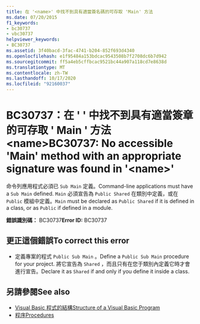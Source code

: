 ```yaml
---
title: 在 '<name>' 中找不到具有適當簽名碼的可存取 'Main' 方法
ms.date: 07/20/2015
f1_keywords:
- bc30737
- vbc30737
helpviewer_keywords:
- BC30737
ms.assetid: 3f40bacd-3fac-4741-b204-852f693d4340
ms.openlocfilehash: e1f95484a153bdcac9543508b7f2708dc6b7d942
ms.sourcegitcommit: ff5a4eb5cffbcac9521bc44a907a118cd7e8638d
ms.translationtype: MT
ms.contentlocale: zh-TW
ms.lasthandoff: 10/17/2020
ms.locfileid: "92160037"
---
```

# <a name="bc30737-no-accessible-main-method-with-an-appropriate-signature-was-found-in-name"></a><span data-ttu-id="ff913-102">BC30737：在 ' ' 中找不到具有適當簽章的可存取 ' Main ' 方法 \<name></span><span class="sxs-lookup"><span data-stu-id="ff913-102">BC30737: No accessible 'Main' method with an appropriate signature was found in '\<name>'</span></span>

<span data-ttu-id="ff913-103">命令列應用程式必須已 `Sub Main` 定義。</span><span class="sxs-lookup"><span data-stu-id="ff913-103">Command-line applications must have a `Sub Main` defined.</span></span> <span data-ttu-id="ff913-104">`Main` 必須宣告為 `Public Shared` 在類別中定義，或在 `Public` 模組中定義。</span><span class="sxs-lookup"><span data-stu-id="ff913-104">`Main` must be declared as `Public Shared` if it is defined in a class, or as `Public` if defined in a module.</span></span>

 <span data-ttu-id="ff913-105">**錯誤識別碼：** BC30737</span><span class="sxs-lookup"><span data-stu-id="ff913-105">**Error ID:** BC30737</span></span>

## <a name="to-correct-this-error"></a><span data-ttu-id="ff913-106">更正這個錯誤</span><span class="sxs-lookup"><span data-stu-id="ff913-106">To correct this error</span></span>

- <span data-ttu-id="ff913-107">定義專案的程式 `Public Sub Main` 。</span><span class="sxs-lookup"><span data-stu-id="ff913-107">Define a `Public Sub Main` procedure for your project.</span></span> <span data-ttu-id="ff913-108">將它宣告為 `Shared` ，而且只有在您于類別內定義它時才會進行宣告。</span><span class="sxs-lookup"><span data-stu-id="ff913-108">Declare it as `Shared` if and only if you define it inside a class.</span></span>

## <a name="see-also"></a><span data-ttu-id="ff913-109">另請參閱</span><span class="sxs-lookup"><span data-stu-id="ff913-109">See also</span></span>

- [<span data-ttu-id="ff913-110">Visual Basic 程式的結構</span><span class="sxs-lookup"><span data-stu-id="ff913-110">Structure of a Visual Basic Program</span></span>](../../programming-guide/program-structure/structure-of-a-visual-basic-program.md)
- [<span data-ttu-id="ff913-111">程序</span><span class="sxs-lookup"><span data-stu-id="ff913-111">Procedures</span></span>](../../programming-guide/language-features/procedures/index.md)
